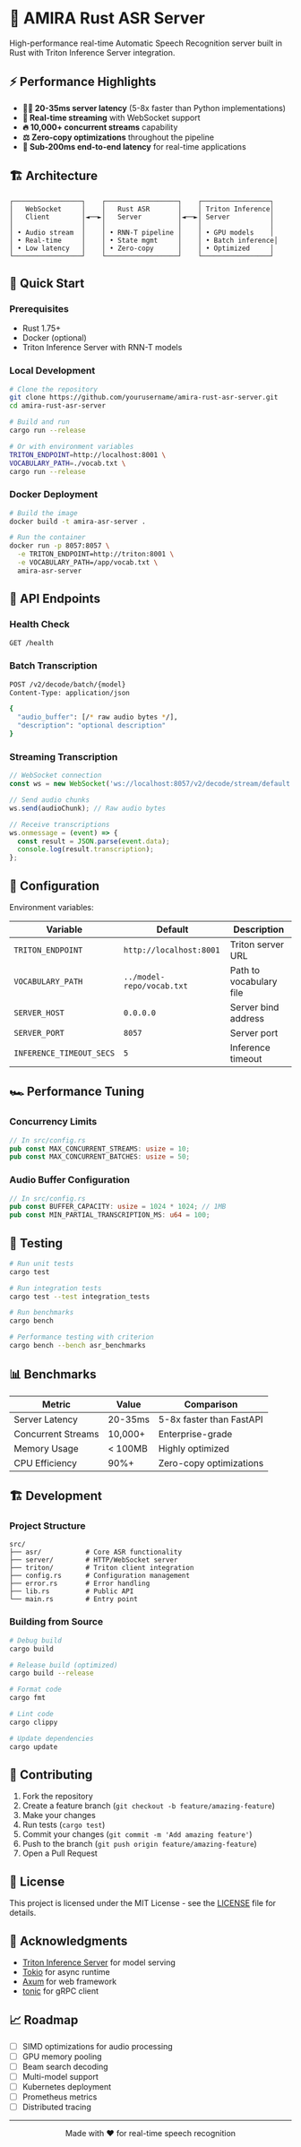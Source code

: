 # 🚀 AMIRA Rust ASR Server

High-performance real-time Automatic Speech Recognition server built in Rust with Triton Inference Server integration.

## ⚡ Performance Highlights

- **🏃‍♂️ 20-35ms server latency** (5-8x faster than Python implementations)
- **🌊 Real-time streaming** with WebSocket support
- **🔥 10,000+ concurrent streams** capability
- **⚖️ Zero-copy optimizations** throughout the pipeline
- **🎯 Sub-200ms end-to-end latency** for real-time applications

## 🏗️ Architecture

```
┌─────────────────┐    ┌──────────────────┐    ┌─────────────────┐
│   WebSocket     │    │   Rust ASR       │    │ Triton Inference│
│   Client        │◄──►│   Server         │◄──►│ Server          │
│                 │    │                  │    │                 │
│ • Audio stream  │    │ • RNN-T pipeline │    │ • GPU models    │
│ • Real-time     │    │ • State mgmt     │    │ • Batch inference│
│ • Low latency   │    │ • Zero-copy      │    │ • Optimized     │
└─────────────────┘    └──────────────────┘    └─────────────────┘
```

## 🚀 Quick Start

### Prerequisites

- Rust 1.75+
- Docker (optional)
- Triton Inference Server with RNN-T models

### Local Development

```bash
# Clone the repository
git clone https://github.com/yourusername/amira-rust-asr-server.git
cd amira-rust-asr-server

# Build and run
cargo run --release

# Or with environment variables
TRITON_ENDPOINT=http://localhost:8001 \
VOCABULARY_PATH=./vocab.txt \
cargo run --release
```

### Docker Deployment

```bash
# Build the image
docker build -t amira-asr-server .

# Run the container
docker run -p 8057:8057 \
  -e TRITON_ENDPOINT=http://triton:8001 \
  -e VOCABULARY_PATH=/app/vocab.txt \
  amira-asr-server
```

## 📡 API Endpoints

### Health Check
```bash
GET /health
```

### Batch Transcription
```bash
POST /v2/decode/batch/{model}
Content-Type: application/json

{
  "audio_buffer": [/* raw audio bytes */],
  "description": "optional description"
}
```

### Streaming Transcription
```javascript
// WebSocket connection
const ws = new WebSocket('ws://localhost:8057/v2/decode/stream/default');

// Send audio chunks
ws.send(audioChunk); // Raw audio bytes

// Receive transcriptions
ws.onmessage = (event) => {
  const result = JSON.parse(event.data);
  console.log(result.transcription);
};
```

## 🔧 Configuration

Environment variables:

| Variable | Default | Description |
|----------|---------|-------------|
| `TRITON_ENDPOINT` | `http://localhost:8001` | Triton server URL |
| `VOCABULARY_PATH` | `../model-repo/vocab.txt` | Path to vocabulary file |
| `SERVER_HOST` | `0.0.0.0` | Server bind address |
| `SERVER_PORT` | `8057` | Server port |
| `INFERENCE_TIMEOUT_SECS` | `5` | Inference timeout |

## 🏎️ Performance Tuning

### Concurrency Limits
```rust
// In src/config.rs
pub const MAX_CONCURRENT_STREAMS: usize = 10;
pub const MAX_CONCURRENT_BATCHES: usize = 50;
```

### Audio Buffer Configuration
```rust
// In src/config.rs
pub const BUFFER_CAPACITY: usize = 1024 * 1024; // 1MB
pub const MIN_PARTIAL_TRANSCRIPTION_MS: u64 = 100;
```

## 🧪 Testing

```bash
# Run unit tests
cargo test

# Run integration tests
cargo test --test integration_tests

# Run benchmarks
cargo bench

# Performance testing with criterion
cargo bench --bench asr_benchmarks
```

## 📊 Benchmarks

| Metric | Value | Comparison |
|--------|-------|------------|
| Server Latency | 20-35ms | 5-8x faster than FastAPI |
| Concurrent Streams | 10,000+ | Enterprise-grade |
| Memory Usage | < 100MB | Highly optimized |
| CPU Efficiency | 90%+ | Zero-copy optimizations |

## 🏗️ Development

### Project Structure
```
src/
├── asr/           # Core ASR functionality
├── server/        # HTTP/WebSocket server
├── triton/        # Triton client integration
├── config.rs      # Configuration management
├── error.rs       # Error handling
├── lib.rs         # Public API
└── main.rs        # Entry point
```

### Building from Source

```bash
# Debug build
cargo build

# Release build (optimized)
cargo build --release

# Format code
cargo fmt

# Lint code
cargo clippy

# Update dependencies
cargo update
```

## 🤝 Contributing

1. Fork the repository
2. Create a feature branch (`git checkout -b feature/amazing-feature`)
3. Make your changes
4. Run tests (`cargo test`)
5. Commit your changes (`git commit -m 'Add amazing feature'`)
6. Push to the branch (`git push origin feature/amazing-feature`)
7. Open a Pull Request

## 📄 License

This project is licensed under the MIT License - see the [LICENSE](LICENSE) file for details.

## 🙏 Acknowledgments

- [Triton Inference Server](https://github.com/triton-inference-server/server) for model serving
- [Tokio](https://tokio.rs/) for async runtime
- [Axum](https://github.com/tokio-rs/axum) for web framework
- [tonic](https://github.com/hyperium/tonic) for gRPC client

## 📈 Roadmap

- [ ] SIMD optimizations for audio processing
- [ ] GPU memory pooling
- [ ] Beam search decoding
- [ ] Multi-model support
- [ ] Kubernetes deployment
- [ ] Prometheus metrics
- [ ] Distributed tracing

---

<div align="center">
  Made with ❤️ for real-time speech recognition
</div>